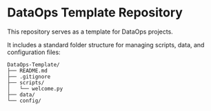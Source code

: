 # DataOps Template Repository

This repository serves as a template for DataOps projects.

It includes a standard folder structure for managing scripts, data, and configuration files:

```arduino
DataOps-Template/
├── README.md
├── .gitignore
├── scripts/
│   └── welcome.py
├── data/
└── config/
```